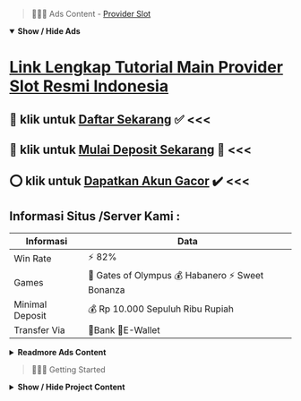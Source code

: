> :red_circle::red_circle::red_circle: Ads Content - [Provider Slot](https://atom.io/packages/provider-slot)

<details open><summary><b>Show / Hide Ads</b></summary>

# [Link Lengkap Tutorial Main Provider Slot Resmi Indonesia](https://atom.io/packages/provider-slot)
## :heart_decoration: klik untuk [Daftar Sekarang](https://golinkurl.github.io/promo/) :white_check_mark: <<< 
## :8ball: klik untuk [Mulai Deposit Sekarang](https://golinkurl.github.io/) :cake: <<< 
## :o: klik untuk [Dapatkan Akun Gacor](https://golinkurl.github.io/) :heavy_check_mark: <<< 

## Informasi Situs /Server Kami : 

| Informasi  | Data |
| ------------- | ------------- |
| Win Rate  | ⚡ 82% |
| Games  | 🔱 Gates of Olympus 💰 Habanero ⚡ Sweet Bonanza |
| Minimal Deposit  | 💰 Rp 10.000 Sepuluh Ribu Rupiah |
| Transfer Via  | 🏅Bank 🏅E-Wallet |

<details><summary><b>Readmore Ads Content</b></summary>

## Table Of Content
- [Daftar Situs Slot 4d](#slot-4d)
- [Dapatkan Info Bonus New Member 100 Slot Game](#bonus-new-member-100-slot-game)
- [Cara Kerja Bocoran Slot Gacor Hari Ini](#bocoran-slot-gacor-hari-ini)
- [Info Gratis Info Slot Gacor Hari Ini](#info-slot-gacor-hari-ini)
- [Sharing Gacor Slot Aztec Gems](#slot-aztec-gems)
- [Rekomendasi Daftar Game Slot Pragmatic](#game-slot-pragmatic)
- [Daftar Nama Agentotoplay](#agentotoplay)
- [Ini Info Slot 4d](#slot-4d)
- [Info Banyak Bonus Game Slot](#game-slot)
- [Winrate Tinggi Slot Gacor 2022](#slot-gacor-2022)

## Slot 4d
Simple serta Praktis Dalam Bermain Slot Online, Tak sebanding seperti permainan dekat situs yang lainnya yang belum memiliki izin dengan lisensi formal dari golongan yang berwenang, disini para bettors nantinya akan meraih tenggang paling simple serta praktis saat bermain game slot online opsi anda, dimana kalian cuma butuh mengunjungi situs kita pada browser sama dekstop ataupun handphone yang kalian miliki, bahwa kalian telah dapat permainan segera sejauh peluang yang kalian inginkan.
## Bonus New Member 100 Slot Game
Kunci sukses bersama kekayaan waktu taruhan slot online adalah belajar. Setiap pertunjukan mempunyai twist privat di permainannya, jadi pahamilah lebih-lebih dahulu. Setelah Saudara mengamati selanjutnya sesudah mendapatkan pola strategi terbaik, persentase keunggulan melonjak begitu memainkan pertunjukan slot online terbaik.
## Bocoran Slot Gacor Hari Ini
Bermain Casino Online dekat Bandar Slot Gacor Terpercaya, Permainan casino telah jadi struktur kesukaan kita bagi menghabiskan setiap kurun seiring sobat dan personel keluarga kalian waktu peluang yang memadai lama. Mungkin tidak sedikit dari kita yang telah menikmati permainan game judi online semacam ini dan itu bukan menjadi peristiwa yang tabu. Cuma karena Kamu menggemari game kartu poker tidak berarti Kamu adalah seseorang penjudi yang tak tambah bertanggung jawab. Tetapi, sejauh tahun mana tahu banyak dari kita yang menghadapi keterbatasan. Mungkin member serta orang yang ia cintai terpisah serta bukan sanggup rapat berjumpa sebagai langsung untuk menikmati game kesukaan mereka. Untungnya, tatkala ini, para penikmat judi bisa permainan kartu maupun game meja sama sip bergabung sejawat mereka sebagai online, ataupun bahkan sama orang yang sampai-sampai nggak dikenali sebagai acak.
## Info Slot Gacor Hari Ini
cara Daftar Slot Online? Apa tatkala ini kamu sedangkan mencari situs slot online paling gacor yang menyediakan game slot online unggul ? Jika iya , saudara berada dekat ruang yang tepat ! Yap ,agentotoplay.org yang telah dikenal bagaikan situs judi slot gacor musim ini dapat jadi sarung untuk permainan judi online anda Agentotoplay sudah banyak dipercayai akibat para member judi online dekat bumi pertama pada Indonesia.Untuk kamu yang lagi ragu berbaur pada situs judi slot gacor kami , anda mampu mengecek ulasan pada sosial media ataupun forum tentang situs agentotoplay dari member judi online lainnya. Kami berani melindungi anda hendak mendapatkan banyak review positif mengenai situs kita yang mempunyai opsi game slot gacor pagi musim ini serta game slot gacor malam musim ini. Selain itu kita lumayan dikenal menjadi salah tunggal situs slot gacor mudah beroleh yang memberikan service pilihan serta terlengkap yang dapat memudahkan bettors pada melakukan apapun.

## Slot Aztec Gems
Aztec Gems yakni pemainan mesin slot mengangkat yang membuat setiap putaran kaya serta antisipasi memenangi garis lagi multiplier yang muncul dalam reel ke-4. Tampilannya amat cerah dengan berwarna-warni.Permata diartikan sebagai inti dari mainan ini. Selain itu, terdapat topeng Aztec yang bermain laksana simbol wild – yang sepertinya muncul nyaris pada setiap putaran, menolong melengkapi makin tidak sedikit koalisi unggulan tatkala menggantikan simbol permata apa pun.Pemain yang suka pertunjukan mesin slot sederhana tanpa tambahan komplikasi dari mainan sampingan maka putaran bonus tentu hendak menikmati mainan ini.

## Game Slot Pragmatic
 The Dog House, Didukung karena 5 reel beserta 20 payline, game slot The Dog House bukan perlu saat lama untuk menggapai popularitas sejak awal diluncurkan. Meskipun mempunyai total jackpot yang relatif kecil, yakni cuma sebesar 750x nilai taruhan, game slot online The Dog House punya nilai RTP yang relatif besar, adalah 96,51%.
## Agentotoplay
Tingkatkan Target Secara Progresif, Saudara agak patut punya target. Misalkan Kamu menargetkan jackpot, Kamu pantas pasti, tentu pusat pada target. Secara bertahap, mulailah meningkatkan target yang Saudara tentukan sebagai perlahan. Metode ini pasti sama tidak sedikit latihan. Jarang mendapatkan bahwa seseorang hanya mampu memenangkan suatu bagian dari permainan. Sebab itu, Saudara bukan bisa menyerah hanya karena mereka sudah kehilangan pada permainan. Saudara kudu menyelesaikan tekad untuk mencapai target sama memperoleh jackpot.
## Slot 4d
Apa yang diperlukan untuk daftar situs judi slot online terpercaya ?
Untuk mampu mendaftarkan diri saudara dekat agen toto play, pas mempunyai rekening individu beserta anda sudah sanggup daftar tanpa dipungut nupah sepeser pun alias gratis.
## Game Slot
Bagaimana Cara Deposit Slot Dana? Login akun ruang anda bermain, membeda-bedakan deposit, copy bagian tujuan, naik ke aplikasi dana, klik menu kirim, isi no intensi pada kolom telepon, isi besaran uang, klik bayar, masukkan pin dana.
## Slot Gacor 2022
Mengapa judi slot online bertambah tidak sedikit peminatnya dibanding game judi lainnya ?
Karena game slot online sangat gampang pada mainkan, hanya menekan tombol spin kamu telah sanggup bermain, bersalah serta pertunjukan judi online lainnya semacam judi bola, togel, lalu casino yang membutuhkan keahlian untuk bermain game judi online tersebut.

</details>

</details>

> :red_circle::red_circle::red_circle: Getting Started

<details><summary><b>Show / Hide Project Content</b></summary>

#  Project Name / Title : 
ATPEngine Project #52
##  Getting Started : 
These instructions will get you a copy of the project up and running on your local machine for development and testing purposes. See deployment for notes on how to deploy the project on a live system.

##  Installation for ATPEngine Project #52 : 
A step by step guide that will tell you how to get the development environment up and running.
<ul><li>How to install #1</li><li>How to install #2</li><li>How to install #3</li><li>How to install #4</li><li>How to install #5</li><li>How to install #6</li></ul>

##  Usage : 
A few examples of useful commands and/or tasks.
<ul><li>Usage #1</li><li>Usage  #2</li><li>Usage  #3</li><li>Usage #4</li><li>Usage  #5</li><li>Usage  #6</li></ul>

##  Ads Links : 
Get To Know about our other ads.


[Slot Depo 10rb Gampang Win](https://atom.io/packages/slot-depo-10rb)

[Spider Slot Uang Asli Terpercaya](https://atom.io/packages/spider-slot)

[Spbo Slot Gampang Jackpot](https://atom.io/packages/spbo-slot)

[Demo Slot Pg Via Pulsa](https://atom.io/packages/demo-slot-pg)

[Menang Judi Slot Bonus New Member](https://atom.io/packages/menang-judi-slot)

[Slot Free Spins Terbaru Di 2022](https://atom.io/packages/slot-free-spins)

[Sobat Gaming Slot Resmi Indonesia](https://atom.io/packages/sobat-gaming-slot)

[Hk Togel Yang Menghasilkan Uang](https://atom.io/packages/hk-togel)

[Slot Pragmatic Tanpa Potongan](https://atom.io/packages/slot-pragmatic)

[Bocoran Slot Winrate Tinggi](https://atom.io/packages/bocoran-slot)

[Bocoran Slot Admin Paling Hoki](https://atom.io/packages/bocoran-slot-admin)

[Slot Maxwin Penghasil Uang Asli](https://atom.io/packages/slot-maxwin)

[Slot Pake Pulsa Paling Baru](https://atom.io/packages/slot-pake-pulsa)

##  Additional Project That Can Be Usefull : 
Get To Know about our other projects.


[ATPEngine Project #24](https://atom.io/packages/atpengine-project-24)

[ATPEngine Project #68](https://atom.io/packages/atpengine-project-68)

[ATPEngine Project #88](https://atom.io/packages/atpengine-project-88)

[ATPEngine Project #48](https://atom.io/packages/atpengine-project-48)

[ATPEngine Project #86](https://atom.io/packages/atpengine-project-86)

[ATPEngine Project #39](https://atom.io/packages/atpengine-project-39)

[ATPEngine Project #11](https://atom.io/packages/atpengine-project-11)

[ATPEngine Project #65](https://atom.io/packages/atpengine-project-65)

[ATPEngine Project #55](https://atom.io/packages/atpengine-project-55)

[ATPEngine Project #93](https://atom.io/packages/atpengine-project-93)

##  Master Project : 
Incase you want to know more about our master project, please visit [ATPEngine Home Project](https://atom.io/packages/atpengine-home-project)

</details>
